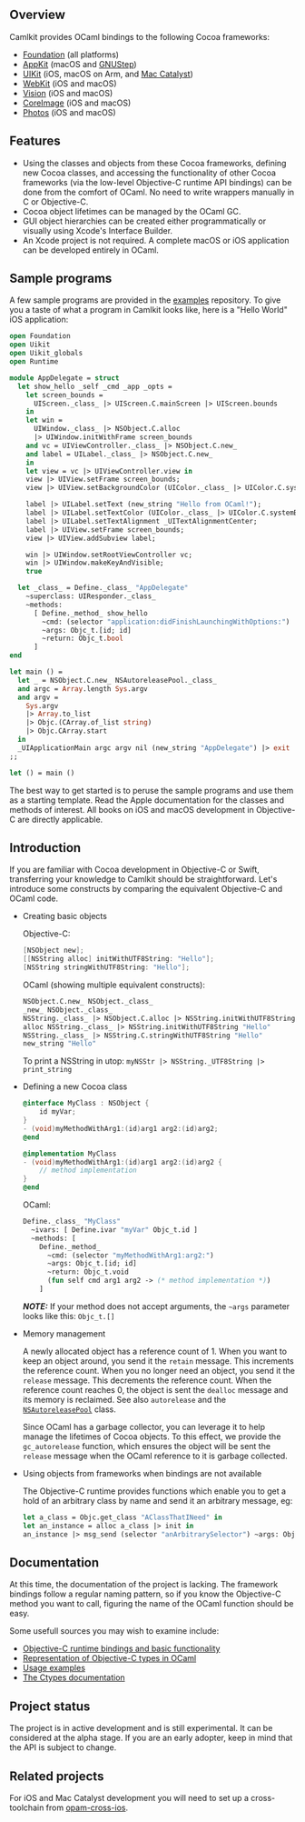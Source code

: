 ## Overview

Camlkit provides OCaml bindings to the following Cocoa frameworks:
* [Foundation](https://developer.apple.com/documentation/foundation?language=objc)
  (all platforms)
* [AppKit](https://developer.apple.com/documentation/appkit?language=objc)
  (macOS and [GNUStep](https://gnustep.github.io/))
* [UIKit](https://developer.apple.com/documentation/uikit?language=objc)
  (iOS, macOS on Arm, and [Mac Catalyst](https://developer.apple.com/mac-catalyst/))
* [WebKit](https://developer.apple.com/documentation/webkit?language=objc)
  (iOS and macOS)
* [Vision](https://developer.apple.com/documentation/vision?language=objc)
  (iOS and macOS)
* [CoreImage](https://developer.apple.com/documentation/coreimage?language=objc)
  (iOS and macOS)
* [Photos](https://developer.apple.com/documentation/photos?language=objc)
  (iOS and macOS)


## Features

* Using the classes and objects from these Cocoa frameworks, defining new
  Cocoa classes, and accessing the functionality of other Cocoa frameworks
  (via the low-level Objective-C runtime API bindings) can be done from the
  comfort of OCaml. No need to write wrappers manually in C or Objective-C.
* Cocoa object lifetimes can be managed by the OCaml GC.
* GUI object hierarchies can be created either programmatically or visually
  using Xcode's Interface Builder.
* An Xcode project is not required. A complete macOS or iOS application can
  be developed entirely in OCaml.


## Sample programs

A few sample programs are provided in the
[examples](https://github.com/dboris/camlkit-examples/) repository. To give you
a taste of what a program in Camlkit looks like, here is a "Hello World" iOS
application:

```ocaml
open Foundation
open Uikit
open Uikit_globals
open Runtime

module AppDelegate = struct
  let show_hello _self _cmd _app _opts =
    let screen_bounds =
      UIScreen._class_ |> UIScreen.C.mainScreen |> UIScreen.bounds
    in
    let win =
      UIWindow._class_ |> NSObject.C.alloc
      |> UIWindow.initWithFrame screen_bounds
    and vc = UIViewController._class_ |> NSObject.C.new_
    and label = UILabel._class_ |> NSObject.C.new_
    in
    let view = vc |> UIViewController.view in
    view |> UIView.setFrame screen_bounds;
    view |> UIView.setBackgroundColor (UIColor._class_ |> UIColor.C.systemBackgroundColor);

    label |> UILabel.setText (new_string "Hello from OCaml!");
    label |> UILabel.setTextColor (UIColor._class_ |> UIColor.C.systemBlackColor);
    label |> UILabel.setTextAlignment _UITextAlignmentCenter;
    label |> UIView.setFrame screen_bounds;
    view |> UIView.addSubview label;

    win |> UIWindow.setRootViewController vc;
    win |> UIWindow.makeKeyAndVisible;
    true

  let _class_ = Define._class_ "AppDelegate"
    ~superclass: UIResponder._class_
    ~methods:
      [ Define._method_ show_hello
        ~cmd: (selector "application:didFinishLaunchingWithOptions:")
        ~args: Objc_t.[id; id]
        ~return: Objc_t.bool
      ]
end

let main () =
  let _ = NSObject.C.new_ NSAutoreleasePool._class_
  and argc = Array.length Sys.argv
  and argv =
    Sys.argv
    |> Array.to_list
    |> Objc.(CArray.of_list string)
    |> Objc.CArray.start
  in
  _UIApplicationMain argc argv nil (new_string "AppDelegate") |> exit
;;

let () = main ()
```

The best way to get started is to peruse the sample programs and use them
as a starting template. Read the Apple documentation for the classes and methods
of interest. All books on iOS and macOS development in Objective-C are directly
applicable.


## Introduction

If you are familiar with Cocoa development in Objective-C or Swift, transferring
your knowledge to Camlkit should be straightforward. Let's introduce some
constructs by comparing the equivalent Objective-C and OCaml code.

* Creating basic objects

  Objective-C:
  ```objective-c
  [NSObject new];
  [[NSString alloc] initWithUTF8String: "Hello"];
  [NSString stringWithUTF8String: "Hello"];
  ```

  OCaml (showing multiple equivalent constructs):
  ```ocaml
  NSObject.C.new_ NSObject._class_
  _new_ NSObject._class_
  NSString._class_ |> NSObject.C.alloc |> NSString.initWithUTF8String "Hello"
  alloc NSString._class_ |> NSString.initWithUTF8String "Hello"
  NSString._class_ |> NSString.C.stringWithUTF8String "Hello"
  new_string "Hello"
  ```
  To print a NSString in utop: `myNSStr |> NSString._UTF8String |> print_string`

* Defining a new Cocoa class

  ```objective-c
  @interface MyClass : NSObject {
      id myVar;
  }
  - (void)myMethodWithArg1:(id)arg1 arg2:(id)arg2;
  @end

  @implementation MyClass
  - (void)myMethodWithArg1:(id)arg1 arg2:(id)arg2 {
      // method implementation
  }
  @end
  ```

  OCaml:
  ```ocaml
  Define._class_ "MyClass"
    ~ivars: [ Define.ivar "myVar" Objc_t.id ]
    ~methods: [
      Define._method_
        ~cmd: (selector "myMethodWithArg1:arg2:")
        ~args: Objc_t.[id; id]
        ~return: Objc_t.void
        (fun self cmd arg1 arg2 -> (* method implementation *))
      ]
  ```

  **_NOTE:_** If your method does not accept arguments, the `~args` parameter
  looks like this: `Objc_t.[]`

* Memory management

  A newly allocated object has a reference count of 1. When you want to keep
  an object around, you send it the `retain` message. This increments the
  reference count. When you no longer need an object, you send it the `release`
  message. This decrements the reference count. When the reference count reaches
  0, the object is sent the `dealloc` message and its memory is reclaimed.
  See also `autorelease` and the
  [`NSAutoreleasePool`](https://developer.apple.com/documentation/foundation/nsautoreleasepool/)
  class.

  Since OCaml has a garbage collector, you can leverage it to help manage the
  lifetimes of Cocoa objects. To this effect, we provide the `gc_autorelease`
  function, which ensures the object will be sent the `release` message when
  the OCaml reference to it is garbage collected.

* Using objects from frameworks when bindings are not available

  The Objective-C runtime provides functions which enable you to get a hold
  of an arbitrary class by name and send it an arbitrary message, eg:

  ```OCaml
  let a_class = Objc.get_class "AClassThatINeed" in
  let an_instance = alloc a_class |> init in
  an_instance |> msg_send (selector "anArbitrarySelector") ~args: Objc_t.[] ~return: Objc_t.void
  ```

## Documentation

At this time, the documentation of the project is lacking. The framework
bindings follow a regular naming pattern, so if you know the Objective-C method
you want to call, figuring the name of the OCaml function should be easy.

Some usefull sources you may wish to examine include:
* [Objective-C runtime bindings and basic functionality](https://github.com/dboris/camlkit/blob/main/runtime/runtime.ml)
* [Representation of Objective-C types in OCaml](https://github.com/dboris/camlkit/blob/main/runtime/objc_t.ml)
* [Usage examples](https://github.com/dboris/camlkit-examples/)
* [The Ctypes documentation](https://ocaml.org/p/ctypes/latest/doc/Ctypes/index.html)


## Project status

The project is in active development and is still experimental. It can be
considered at the alpha stage. If you are an early adopter, keep in mind
that the API is subject to change.


## Related projects

For iOS and Mac Catalyst development you will need to set up a cross-toolchain
from [opam-cross-ios](https://github.com/ocaml-cross/opam-cross-ios).
